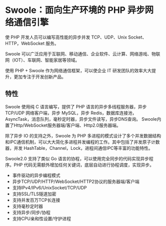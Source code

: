 # Swoole：面向生产环境的 PHP 异步网络通信引擎
使 PHP 开发人员可以编写高性能的异步并发 TCP、UDP、Unix Socket、HTTP，WebSocket 服务。

Swoole 可以广泛应用于互联网、移动通信、企业软件、云计算、网络游戏、物联网（IOT）、车联网、智能家居等领域。 

使用 PHP + Swoole 作为网络通信框架，可以使企业 IT 研发团队的效率大大提升，更加专注于开发创新产品。

## 特性
Swoole 使用纯 C 语言编写，提供了 PHP 语言的异步多线程服务器，异步 TCP/UDP 网络客户端，异步 MySQL，异步 Redis，数据库连接池，AsyncTask，消息队列，毫秒定时器，异步文件读写，异步DNS查询。 Swoole内置了Http/WebSocket服务器端/客户端、Http2.0服务器端。

除了异步 IO 的支持之外，Swoole 为 PHP 多进程的模式设计了多个并发数据结构和IPC通信机制，可以大大简化多进程并发编程的工作。其中包括了并发原子计数器，并发 HashTable，Channel，Lock，进程间通信IPC等丰富的功能特性。

Swoole2.0 支持了类似 Go 语言的协程，可以使用完全同步的代码实现异步程序。PHP 代码无需额外增加任何关键词，底层自动进行协程调度，实现异步。


- 事件驱动的异步编程模式
- 异步TCP/UDP/HTTP/WebSocket/HTTP2协议的服务器端/客户端
- 支持IPv4/IPv6/UnixSocket/TCP/UDP
- 支持SSL/TLS隧道加密
- 支持并发百万TCP长连接
- 支持毫秒定时器
- 支持异步/同步/协程
- 支持CPU亲和性设置/守护进程
